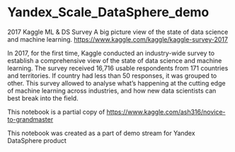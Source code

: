 # Yandex_Scale_DataSphere_demo
2017 Kaggle ML & DS Survey
A big picture view of the state of data science and machine learning.
https://www.kaggle.com/kaggle/kaggle-survey-2017

In 2017, for the first time, Kaggle conducted an industry-wide survey to establish a comprehensive view of the state of data science and machine learning. The survey received 16,716 usable respondents from 171 countries and territories. If country had less than 50 responses, it was grouped to other. This survey allowed to analyse what’s happening at the cutting edge of machine learning across industries, and how new data scientists can best break into the field.

This notebook is a partial copy of https://www.kaggle.com/ash316/novice-to-grandmaster   

This notebook was created as a part of demo stream for Yandex DataSphere product
